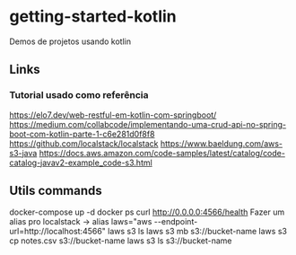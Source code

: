 # getting-started-kotlin
Demos de projetos usando kotlin

## Links
### Tutorial usado como referência
https://elo7.dev/web-restful-em-kotlin-com-springboot/
https://medium.com/collabcode/implementando-uma-crud-api-no-spring-boot-com-kotlin-parte-1-c6e281d0f8f8
https://github.com/localstack/localstack
https://www.baeldung.com/aws-s3-java
https://docs.aws.amazon.com/code-samples/latest/catalog/code-catalog-javav2-example_code-s3.html

## Utils commands
docker-compose up -d
docker ps
curl http://0.0.0.0:4566/health
Fazer um alias pro localstack -> alias laws="aws --endpoint-url=http://localhost:4566"
laws s3 ls
laws s3 mb s3://bucket-name
laws s3 cp notes.csv s3://bucket-name
laws s3 ls s3://bucket-name